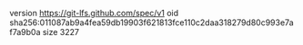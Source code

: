 version https://git-lfs.github.com/spec/v1
oid sha256:011087ab9a4fea59db19903f621813fce110c2daa318279d80c993e7af7a9b0a
size 3227
